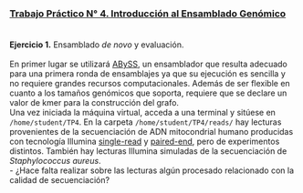 ### [Trabajo Práctico N° 4. Introducción al Ensamblado Genómico](https://docs.google.com/presentation/)<br/><br/>
**Ejercicio 1.** Ensamblado _de novo_ y evaluación.<br/><br/>
En primer lugar se utilizará [ABySS](http://www.bcgsc.ca/platform/bioinfo/software/abyss/), un ensamblador que resulta adecuado para una primera ronda de ensamblajes ya que su ejecución es sencilla y no requiere grandes recursos computacionales. Además de ser flexible en cuanto a los tamaños genómicos que soporta, requiere que se declare un valor de kmer para la construcción del grafo.<br/>
Una vez iniciada la máquina virtual, acceda a una terminal y sitúese en `/home/student/TP4`. En la carpeta `/home/student/TP4/reads/` hay lecturas provenientes de la secuenciación de ADN mitocondrial humano producidas con tecnología Illumina [single-read](https://trace.ncbi.nlm.nih.gov/Traces/sra/?run=DRR001063) y [paired-end](https://trace.ncbi.nlm.nih.gov/Traces/sra/?run=SRR2075910), pero de experimentos distintos. También hay lecturas Illumina simuladas de la secuenciación de _Staphylococcus aureus_.<br/>
\- ¿Hace falta realizar sobre las lecturas algún procesado relacionado con la calidad de secuenciación?<br/><br/>
